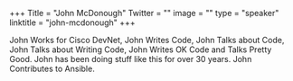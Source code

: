 +++
Title = "John McDonough"
Twitter = ""
image = ""
type = "speaker"
linktitle = "john-mcdonough"
+++

John Works for Cisco DevNet, John Writes Code, John Talks about Code, John Talks about Writing Code, John Writes OK Code and Talks Pretty Good. John has been doing stuff like this for over 30 years.  John Contributes to Ansible.